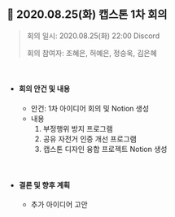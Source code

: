 ## 📍 2020.08.25(화) 캡스톤 1차 회의

> 회의 일시: 2020.08.25(화) 22:00 Discord
>
> 회의 참여자: 조혜은, 허예은, 정승욱, 김은혜



</br>



- #### 회의 안건 및 내용

  - 안건: 1차 아이디어 회의 및 Notion 생성
  - 내용
    1. 부정행위 방지 프로그램
    2. 공유 자전거 인증 개선 프로그램
    3. 캡스톤 디자인 융합 프로젝트 Notion 생성



</br>



- #### 결론 및 향후 계획

  - 추가 아이디어 고안

